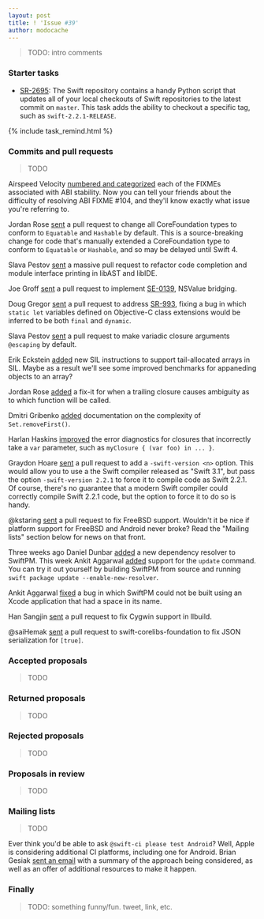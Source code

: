 ```yaml
---
layout: post
title: ! 'Issue #39'
author: modocache
---
```


> TODO: intro comments

<!--excerpt-->

### Starter tasks

- [SR-2695](https://bugs.swift.org/browse/SR-2695): The Swift repository contains a handy Python script that updates all of your local checkouts of Swift repositories to the latest commit on `master`. This task adds the ability to checkout a specific tag, such as `swift-2.2.1-RELEASE`.

{% include task_remind.html %}

### Commits and pull requests

> TODO

Airspeed Velocity [numbered and categorized](https://github.com/apple/swift/pull/4868) each of the FIXMEs associated with ABI stability. Now you can tell your friends about the difficulty of resolving ABI FIXME #104, and they'll know exactly what issue you're referring to.

Jordan Rose [sent](https://github.com/apple/swift/pull/4568) a pull request to change all CoreFoundation types to conform to `Equatable` and `Hashable` by default. This is a source-breaking change for code that's manually extended a CoreFoundation type to conform to `Equatable` or `Hashable`, and so may be delayed until Swift 4.

Slava Pestov [sent](https://github.com/apple/swift/pull/4849) a massive pull request to refactor code completion and module interface printing in libAST and libIDE.

Joe Groff [sent](https://github.com/apple/swift/pull/4865) a pull request to implement [SE-0139](https://github.com/apple/swift-evolution/blob/master/proposals/0139-bridge-nsnumber-and-nsvalue.md), NSValue bridging.

Doug Gregor [sent](https://github.com/apple/swift/pull/4875) a pull request to address [SR-993](https://bugs.swift.org/browse/SR-993), fixing a bug in which `static let` variables defined on Objective-C class extensions would be inferred to be both `final` and `dynamic`.

Slava Pestov [sent](https://github.com/apple/swift/pull/4878) a pull request to make variadic closure arguments `@escaping` by default.

Erik Eckstein [added](https://github.com/apple/swift/pull/4836) new SIL instructions to support tail-allocated arrays in SIL. Maybe as a result we'll see some improved benchmarks for appaneding objects to an array?

Jordan Rose [added](https://github.com/apple/swift/pull/4777) a fix-it for when a trailing closure causes ambiguity as to which function will be called.

Dmitri Gribenko [added](https://github.com/apple/swift/pull/4827) documentation on the complexity of `Set.removeFirst()`.

Harlan Haskins [improved](https://github.com/apple/swift/pull/4683) the error diagnostics for closures that incorrectly take a `var` parameter, such as `myClosure { (var foo) in ... }`.

Graydon Hoare [sent](https://github.com/apple/swift/pull/4826) a pull request to add a `-swift-version <n>` option. This would allow you to use a the Swift compiler released as "Swift 3.1", but pass the option `-swift-version 2.2.1` to force it to compile code as Swift 2.2.1. Of course, there's no guarantee that a modern Swift compiler could correctly compile Swift 2.2.1 code, but the option to force it to do so is handy.

@kstaring [sent](https://github.com/apple/swift/pull/4804) a pull request to fix FreeBSD support. Wouldn't it be nice if platform support for FreeBSD and Android never broke? Read the "Mailing lists" section below for news on that front.

Three weeks ago Daniel Dunbar [added](https://github.com/apple/swift-package-manager/commit/b5dd8e2b3de4c818f153eba3768def42f2781ac6) a new dependency resolver to SwiftPM. This week Ankit Aggarwal [added](https://github.com/apple/swift-package-manager/pull/665) support for the `update` command. You can try it out yourself by building SwiftPM from source and running `swift package update --enable-new-resolver`.

Ankit Aggarwal [fixed](https://github.com/apple/swift-package-manager/pull/669) a bug in which SwiftPM could not be built using an Xcode application that had a space in its name.

Han Sangjin [sent](https://github.com/apple/swift-llbuild/pull/35) a pull request to fix Cygwin support in llbuild.

@saiHemak [sent](https://github.com/apple/swift-corelibs-foundation/pull/648) a pull request to swift-corelibs-foundation to fix JSON serialization for `[true]`.

### Accepted proposals

> TODO

### Returned proposals

> TODO

### Rejected proposals

> TODO

### Proposals in review

> TODO

### Mailing lists

> TODO

Ever think you'd be able to ask `@swift-ci please test Android`? Well, Apple is considering additional CI platforms, including one for Android. Brian Gesiak [sent an email](https://lists.swift.org/pipermail/swift-dev/Week-of-Mon-20160919/002952.html) with a summary of the approach being considered, as well as an offer of additional resources to make it happen.

### Finally

> TODO: something funny/fun. tweet, link, etc.
